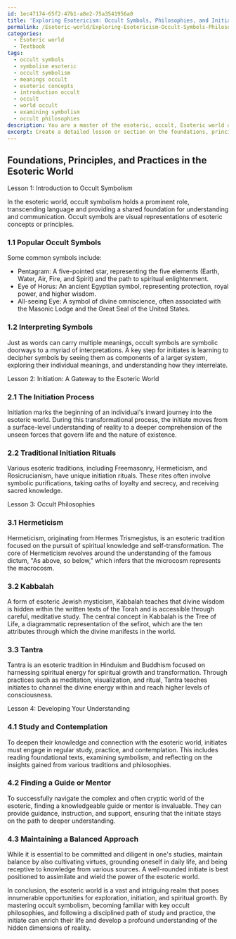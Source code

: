 ```yaml
---
id: 1ec47174-65f2-47b1-a8e2-75a3541956a0
title: 'Exploring Esotericism: Occult Symbols, Philosophies, and Initiation'
permalink: /Esoteric-world/Exploring-Esotericism-Occult-Symbols-Philosophies-and-Initiation/
categories:
  - Esoteric world
  - Textbook
tags:
  - occult symbols
  - symbolism esoteric
  - occult symbolism
  - meanings occult
  - esoteric concepts
  - introduction occult
  - occult
  - world occult
  - examining symbolism
  - occult philosophies
description: You are a master of the esoteric, occult, Esoteric world and education, you have written many textbooks on the subject in ways that provide students with rich and deep understanding of the subject. You are being asked to write textbook-like sections on a topic and you do it with full context, explainability, and reliability in accuracy to the true facts of the topic at hand, in a textbook style that a student would easily be able to learn from, in a rich, engaging, and contextual way. Always include relevant context (such as formulas and history), related concepts, and in a way that someone can gain deep insights from.
excerpt: Create a detailed lesson or section on the foundations, principles, and practices within the esoteric world. Focus on the key areas such as occult symbolism, initiation, and the most important occult philosophies. Additionally, provide insights into how an initiate can approach and develop their understanding in this domain to deepen their knowledge and connection with the esoteric world.
---
```


## Foundations, Principles, and Practices in the Esoteric World

Lesson 1: Introduction to Occult Symbolism

In the esoteric world, occult symbolism holds a prominent role, transcending language and providing a shared foundation for understanding and communication. Occult symbols are visual representations of esoteric concepts or principles.

### 1.1 Popular Occult Symbols

Some common symbols include:

- Pentagram: A five-pointed star, representing the five elements (Earth, Water, Air, Fire, and Spirit) and the path to spiritual enlightenment.
- Eye of Horus: An ancient Egyptian symbol, representing protection, royal power, and higher wisdom.
- All-seeing Eye: A symbol of divine omniscience, often associated with the Masonic Lodge and the Great Seal of the United States.

### 1.2 Interpreting Symbols

Just as words can carry multiple meanings, occult symbols are symbolic doorways to a myriad of interpretations. A key step for initiates is learning to decipher symbols by seeing them as components of a larger system, exploring their individual meanings, and understanding how they interrelate.

Lesson 2: Initiation: A Gateway to the Esoteric World

### 2.1 The Initiation Process

Initiation marks the beginning of an individual's inward journey into the esoteric world. During this transformational process, the initiate moves from a surface-level understanding of reality to a deeper comprehension of the unseen forces that govern life and the nature of existence.

### 2.2 Traditional Initiation Rituals

Various esoteric traditions, including Freemasonry, Hermeticism, and Rosicrucianism, have unique initiation rituals. These rites often involve symbolic purifications, taking oaths of loyalty and secrecy, and receiving sacred knowledge. 

Lesson 3: Occult Philosophies

### 3.1 Hermeticism

Hermeticism, originating from Hermes Trismegistus, is an esoteric tradition focused on the pursuit of spiritual knowledge and self-transformation. The core of Hermeticism revolves around the understanding of the famous dictum, "As above, so below," which infers that the microcosm represents the macrocosm.

### 3.2 Kabbalah

A form of esoteric Jewish mysticism, Kabbalah teaches that divine wisdom is hidden within the written texts of the Torah and is accessible through careful, meditative study. The central concept in Kabbalah is the Tree of Life, a diagrammatic representation of the sefirot, which are the ten attributes through which the divine manifests in the world.

### 3.3 Tantra

Tantra is an esoteric tradition in Hinduism and Buddhism focused on harnessing spiritual energy for spiritual growth and transformation. Through practices such as meditation, visualization, and ritual, Tantra teaches initiates to channel the divine energy within and reach higher levels of consciousness.

Lesson 4: Developing Your Understanding

### 4.1 Study and Contemplation

To deepen their knowledge and connection with the esoteric world, initiates must engage in regular study, practice, and contemplation. This includes reading foundational texts, examining symbolism, and reflecting on the insights gained from various traditions and philosophies.

### 4.2 Finding a Guide or Mentor

To successfully navigate the complex and often cryptic world of the esoteric, finding a knowledgeable guide or mentor is invaluable. They can provide guidance, instruction, and support, ensuring that the initiate stays on the path to deeper understanding.

### 4.3 Maintaining a Balanced Approach

While it is essential to be committed and diligent in one's studies, maintain balance by also cultivating virtues, grounding oneself in daily life, and being receptive to knowledge from various sources. A well-rounded initiate is best positioned to assimilate and wield the power of the esoteric world.

In conclusion, the esoteric world is a vast and intriguing realm that poses innumerable opportunities for exploration, initiation, and spiritual growth. By mastering occult symbolism, becoming familiar with key occult philosophies, and following a disciplined path of study and practice, the initiate can enrich their life and develop a profound understanding of the hidden dimensions of reality.
